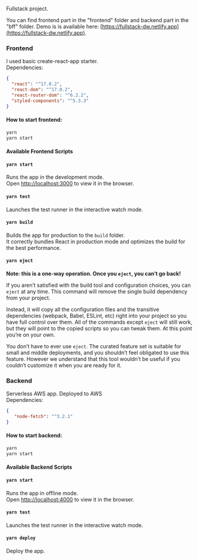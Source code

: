 Fullstack project.

You can find frontend part in the "frontend" folder and backend part in the "bff" folder.
Demo is is available here: [https://fullstack-dw.netlify.app](https://fullstack-dw.netlify.app).
### Frontend
I used basic create-react-app starter.<br />
Dependencies:
```json
{
  "react": "^17.0.2",
  "react-dom": "^17.0.2",
  "react-router-dom": "^6.2.2",
  "styled-components": "^5.3.3"
}
```
#### How to start frontend:
```bash
yarn
yarn start
```
#### Available Frontend Scripts

#### `yarn start`

Runs the app in the development mode.<br />
Open [http://localhost:3000](http://localhost:3000) to view it in the browser.


#### `yarn test`

Launches the test runner in the interactive watch mode.<br />

#### `yarn build`

Builds the app for production to the `build` folder.<br />
It correctly bundles React in production mode and optimizes the build for the best performance.

#### `yarn eject`

**Note: this is a one-way operation. Once you `eject`, you can’t go back!**

If you aren’t satisfied with the build tool and configuration choices, you can `eject` at any time. This command will remove the single build dependency from your project.

Instead, it will copy all the configuration files and the transitive dependencies (webpack, Babel, ESLint, etc) right into your project so you have full control over them. All of the commands except `eject` will still work, but they will point to the copied scripts so you can tweak them. At this point you’re on your own.

You don’t have to ever use `eject`. The curated feature set is suitable for small and middle deployments, and you shouldn’t feel obligated to use this feature. However we understand that this tool wouldn’t be useful if you couldn’t customize it when you are ready for it.

### Backend
Serverless AWS app. Deployed to AWS<br />
Dependencies:
```json
{
   "node-fetch": "^3.2.1"
}
```
#### How to start backend:
```bash
yarn
yarn start
```

#### Available Backend Scripts

#### `yarn start`

Runs the app in offline mode.<br />
Open [http://localhost:4000](http://localhost:4000) to view it in the browser.

#### `yarn test`

Launches the test runner in the interactive watch mode.<br />

#### `yarn deploy`

Deploy the app.<br />
